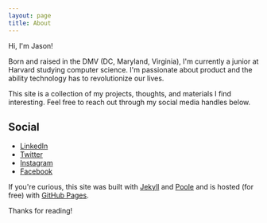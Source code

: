 ```yaml
---
layout: page
title: About
---
```


Hi, I'm Jason!

Born and raised in the DMV (DC, Maryland, Virginia), I'm currently a junior at Harvard studying computer science. I'm passionate about product and the ability technology has to revolutionize our lives.

This site is a collection of my projects, thoughts, and materials I find interesting. Feel free to reach out through my social media handles below. 

## Social

* [LinkedIn](https://www.linkedin.com/in/jasonscui)
* [Twitter](https://www.twitter.com/JasonSCui)
* [Instagram](https://www.instagram.com/JasonSCui)
* [Facebook](https://www.facebook.com/JasonSCui)

If you're curious, this site was built with [Jekyll](http://jekyllrb.com) and [Poole](http://getpoole.com/) and is hosted (for free) with [GitHub Pages](https://pages.github.com).

Thanks for reading!